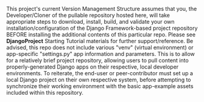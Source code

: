 This project's current Version Management Structure assumes that you, the Developer/Cloner of the pullable repository hosted here, will take appropriate steps to download, install, build, and validate your own installation/configuration of the Django Framework-based project repository BEFORE installing the additional contents of this particular repo. Please see **DjangoProject** Starting Tutorial materials for further support/reference.
Be advised, this repo does not include various "venv" (virtual environment) or app-specific "settings.py" app information and parameters. This is to allow for a relatively brief project repository, allowing users to pull content into properly-generated Django apps on their respective, local developer environments. To reiterate, the end-user or peer-contributor must set up a local Django project on their own respective system, before attempting to synchronize their working environment with the basic app-example assets included within this repository.

